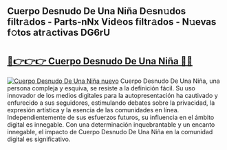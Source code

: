 ## Cuerpo Desnudo De Una Niña D𝚎sn𝚞dos filtr𝚊dos - Parts-nNx Vid𝚎os filtr𝚊dos - N𝚞evas f𝚘tos atr𝚊ctivas DG6rU

# <h2><a href="http://mb2i6h.tromn.icu/?c=Cuerpo+Desnudo+De+Una+Ni%c3%b1a">🔗👉👉👉 Cuerpo Desnudo De Una Niña 🔗🔗</a></h2>

[![Cuerpo Desnudo De Una Niña nuevo](https://i.imgur.com/pEAQMta.gif)](http://mb2i6h.tromn.icu/?c=Cuerpo+Desnudo+De+Una+Ni%c3%b1a)
Cuerpo Desnudo De Una Niña, una persona compleja y esquiva, se resiste a la definición fácil. Su uso innovador de los medios digitales para la autopresentación ha cautivado y enfurecido a sus seguidores, estimulando debates sobre la privacidad, la expresión artística y la esencia de las comunidades en línea. Independientemente de sus esfuerzos futuros, su influencia en el ámbito digital es innegable. Con una determinación inquebrantable y un encanto innegable, el impacto de Cuerpo Desnudo De Una Niña en la comunidad digital es significativo.
